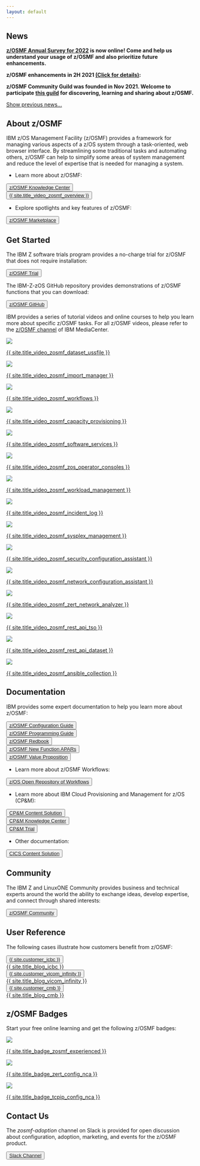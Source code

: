 ```yaml
---
layout: default
---
```


<div class="greybackground">
  <section id="main_content" class="inner">
    <h1>News</h1>
    <p><strong><a href="{{ site.url_zosmf_survey }}" target="_blank">z/OSMF Annual Survey for 2022</a> is now online! Come and help us understand your usage of z/OSMF and also prioritize future enhancements.</strong></p>
    <p><strong>z/OSMF enhancements in 2H 2021 <a href="#" id="show-2021-2H" onclick="showDetails(this.id)">(Click for details)</a>:</strong></p>
    <div id="2021-2H" style="display: none">
      <ul>
        <p><li>z/OSMF Desktop is enhanced to support more daily operations of data set or USS file. With z/OSMF V2R5 (APAR PH39605 on V2R4), a handy compare utility is built into z/OSMF Desktop. It provides modernized experience for comparing text format based data set or USS file. Copy, rename, and change permissions of USS file are now also supported (APAR PH39637 on V2R4).</li></p>
        <p><li>Several new REST APIs as well as REST API enhancements are added into z/OSMF:
          <ul>
            <p><li>NEW REST API to retrieve DFSMS Data Class and Storage Class information (APAR PH40099 for z/OS V2R4 and above)</li></p>
            <p><li>NEW REST API to retrieve SYSLOG messages based on timestamp and direction (APAR PH38968 for z/OS V2R4 and above). This is an addition to previous OPERLOG API.</li></p>
            <p><li>NEW REST API to retrieve run time value of System Symbols (APAR PH41196 for z/OS V2R4 and above)</li></p>
            <p><li>NEW REST API to work with Sysplex CFRM policy data such as copying, renaming, deleting and activating policies. (APAR PH39685 for z/OS V2R4 and above).</li></p>
            <p><li>z/OS data set and file API is enhanced to support specifying account number for purpose like charging and handling sepcial international characters in the name of data set or USS file. (APAR PH39690 for z/OS V2R4 and above)</li></p>
          </ul>
        </li></p>
        <p><li>Incident Log is enhanced to support using HTTPS for PDUU data transfer. (APAR PH39848 for z/OS V2R4 and above)</li></p>
      </ul>
      <a href="#" id="hide-2021-2H" onclick="hideDetails(this.id)">Hide details.</a>
    </div>
    <p><strong>z/OSMF Community Guild was founded in Nov 2021. Welcome to participate <a href="{{ site.url_zosmf_community_guild }}" target="_blank">this guild</a> for discovering, learning and sharing about z/OSMF.</strong></p>
    <a href="#" class="show-previous-news" id="show-previous-news" onclick="showPreNews()">Show previous news...</a>
    <div class="previous-news" id="previous-news" style="display: none">
      <p><strong>Check out our <a href="{{ site.url_zosmf_value_proposition }}" target="_blank">z/OSMF Value Proposition</a> to learn about the unique value of z/OSMF by use case.</strong></p>
      <p><strong>Check out our latest <a href="{{ site.url_video_zosmf_ansible_workflow }}" target="_blank">video</a> about introduction and demo for Ansible drives Workflow.</strong></p>
      <p><strong>z/OSMF enhancements in 1H 2021 <a href="#" id="show-2021-1H" onclick="showDetails(this.id)">(Click for details)</a>:</strong></p>
      <div id="2021-1H" style="display: none">
        <ul>
          <p><li>z/OSMF Workflows is enhanced by APAR PH27725 to support searching keywords from the content of workflow step. This could help user to quickly locate corresponding steps.</li></p>
          <p><li>z/OSMF Security Configuration Assistant (a.k.a. SCA) plugin is enhanced by APAR PH29907 to support z/OS components, features, products or self-defined json format of security requirement file. Check out our video at <a href="{{ site.url_video_zosmf_validate_dfsms_security }}" target="_blank">here</a>.</li></p>
          <p><li>z/OSMF ISPF is enhanced by APAR PH34102 to support global setting. This could avoid the need for each individual user to provide z/OSMF ISPF setting before they can use z/OSMF ISPF. The settings of z/OSMF ISPF is also able to be cloned and deployed to other z/OSMF by copying and pasting json format of setting files.</li></p>
          <p><li>z/OSMF Desktop Editor is enhanced by APAR PH34912 to support displaying data set name or USS file path as a link. User could open the referenced data set or USS file from z/OSMF Desktop Editor by simply clicking on the link.</li></p>
          <p><li>z/OSMF Incident Log is enhanced by APAR PH34912 to support opening diagnostic data such as log snapshot with z/OSMF Desktop Editor. Previously, the diagnostic data displayed in Incident Log can only be viewed in z/OSMF ISPF panel. By leveraging z/OSMF Desktop Editor, user can view diagnostic data in a VS Code like editor.</li></p>
          <p><li>A new z/OSMF REST API is introduced by APAR PH34912 to support changing z/OS password.</li></p>
          <p><li>A new REST API is provided by PH35930 to allow user to retrieve OPERLOG based on specified starting time stamp and direction.</li></p>
          <p><li>A new REST API is provided by PH35244 to allow user to issue TSO command. Previously, to issue TSO command through z/OSMF REST API, user has to call several REST APIs and manage the life cycle of TSO address space. This new REST API simplifies the process and only requires one stateless call.</li></p>
        </ul>
        <a href="#" id="hide-2021-1H" onclick="hideDetails(this.id)">Hide details.</a>
      </div>
      <p><strong>Check out our <a href="{{ site.url_zowe_cli }}" target="_blank">latest blog</a> about z/OSMF performance measurement reference for Zowe CLI scenario.</strong></p>
      <p><strong>z/OSMF Security Configuration Assistant now supports external products. Check out our latest video at <a href="{{ site.url_video_zosmf_validate_dfsms_security }}" target="_blank">here</a>.</strong></p>
      <p><strong>Check out our <a href="{{ site.url_zosmf_desktop_ui }}" target="_blank">latest blog</a> about z/OSMF Desktop UI.</strong></p>
      <p><strong>z/OSMF enhancements in 4Q 2020 <a href="#" id="show-2020-4Q" onclick="showDetails(this.id)">(Click for details)</a>:</strong></p>
      <div id="2020-4Q" style="display: none">
        <ul>
          <p><li>z/OSMF Ansible collection is enhanced to support MVS operator commands as well as fetching sequential data set or PDS/E data set member.</li></p>
          <p><li>z/OSMF Desktop is enhanced by PH28692 to support typeahead search. PH30398 also enhances z/OSMF Desktop to support creating data set. Clients can create a new physical sequential or partitioned data set based on an existing data set, a predefined template, or fully specified attributes.</li></p>
          <p><li>z/OSMF REST data set and file API is enhanced by APAR PH29745 to queue concurrent requests from the same user when the number of TSO address spaces are exhausted. A tuning guide for REST data set and file API is also published at <a href="{{ site.url_zosmf_dataset_api_tuning_guide }}" target="_blank">here</a>.</li></p>
          <p><li>z/OS Operator Consoles plugin is enhanced by PH30881 to support side view for WTOR/Hold messages.</li></p>
          <p><li>z/OSMF is enhanced by PH30398 to support 15 minutes as the minimum expiration time of z/OSMF user session.</li></p>
          <p><li>z/OSMF Diagnostic Assistant is enhanced with PH25691 to support the display of z/OSMF data file system utilization on the z/OSMF desktop taskbar. It  also supports automatic cleanup of z/OSMF diagnostic data based on a predefined policy.</li></p>
          <p><li>z/OSMF Workflow Engine has several enhancements with the PTF for APAR PH28532. The workflow administrator can delete multiple workflow instances at a time. To perform a workflow on a remote sysplex, a single sign-on among z/OSMF instances is no longer strictly required. In the absence of a single sign-on, the request prompts for a user and password, if necessary. The "create new workflow instance" dialog now exploits the typeahead search for the workflow definition and workflow properties files. This can eliminate the need to provide the full data set name or path name.</li></p>
          <p><li>z/OSMF startup time and resource consumption during startup is improved with the PTFs for APARs PH28921, PH28920, PH28971, PH28990, PH28451, PH29230, PH29243, PH28832, and PH28872. Actual results can vary, depending on the client's configuration.</li></p>
          <p><li>Cloud Provisioning and Management (CP&M) for z/OS continues to deliver many new functions and improved user experience via continuous delivery. The following features were delivered on December 10, 2020 with PTFs UI72944 (z/OS V2.3) and UI72945 (z/OS V2.4) to expand CP&M provisioning capability and offer a robust software provisioning platform on z/OS. Please refer to our <a href="{{ site.url_cpm_enhancement }}" target="_blank">latest blog</a> for details.</li></p>
        </ul>
        <a href="#" id="hide-2020-4Q" onclick="hideDetails(this.id)">Hide details.</a>
      </div>
      <p><strong>z/OSMF startup improvement is now available:</strong></p>
        <ul>
          <p><li>With the new PTFs we delivered for startup improvement, in lab measurements of a small z15 lpar, the startup time improved about 50%. Please refer to our <a href="{{ site.url_zosmf_startup_improvement }}" target="_blank">latest blog</a> for details.</li></p>
        </ul>
      <p><strong>Check out <a href="{{ site.url_zosmf_client_certificate }}" target="_blank">this blog</a> about how to access z/OSMF with client certificate.</strong></p>
      <p><strong>z/OSMF Lite Stage 2 is now available:</strong></p>
        <ul>
          <p><li>z/OSMF Lite provides the flexibility to tailor z/OSMF runtime for better performance in a few clicks. With z/OSMF Lite, you can improve up to 50% startup performance. Please refer to our <a href="{{ site.url_tailor_zosmf_server }}" target="_blank">latest blog</a> for details.</li></p>
        </ul>
      <p><strong>z/OSMF enhancements in 2Q 2020 <a href="#" id="show-2020-2Q" onclick="showDetails(this.id)">(Click for details)</a>:</strong></p>
      <div id="2020-2Q" style="display: none">
        <ul>
          <p><li>z/OSMF REST Jobs API is enhanced by APAR PH23046 to support search option and codepage conversion for spool outputs. Additional option is also introduced to return active jobs only and additional data like submit time.</li></p>
          <p><li>z/OSMF REST data set and file API is enhanced by APAR PH22030 to support "Allocate Like". Response time is also improved for retrieving content from large data set or USS file by supporting "Accept-Encoding: gzip" header.</li></p>
          <p><li>User can create link on z/OSMF desktop with APAR PH24527. With this APAR, the VS Code like editor included in z/OSMF desktop is also enhanced to support syntax highlight for JCL, XML, HTML and REXX content.</li></p>
          <p><li>z/OSMF Workflow Editor is enhanced with APAR PH24190 to use the z/OSMF integrated VS Code like editor, when working with large amounts of text. This could leverage benefits of the z/OSMF editor such as easy to do find and replace, preview support, syntax highlighting, etc.</li></p>
          <p><li><a href="{{ site.url_zosmf_ansible_galaxy }}" target="_blank">z/OSMF Ansible collection</a> is enhanced to support z/OS job operations based on z/OSMF REST Jobs API.</li></p>
          <p><li>APAR PH24527 provides more flexibility to customize z/OSMF runtime in terms of which services to be started. User can now use a simple GUI panel or a json file to easily enable/disable most z/OSMF services for lightweight purpose.</li></p>
          <p><li>User can use "SETIZU" or "SET IZU" command to dynamically change values of z/OSMF parmlib options instead of having to restart z/OSMF. This is provided by APAR PH24088.</li></p>
          <p><li>z/OSMF Workflow is enhanced by PH21919 to support saving all job outputs in specified USS directory and also displaying the path of workflow definition. In addition, PH24190 also enhances workflow to support automatic deletion when workflow is completed.</li></p>
          <p><li>z/OS Operator Console plugin is enhanced by PH24072 to allow setup console attributes from z/OSMF UI instead of having to create several security configuration.</li></p>
          <p><li>z/OSMF Diagnostic Assistant is further enhanced by PH18776 to support changing z/OSMF logging level from z/OSMF GUI. Combine with previous support to download z/OSMF diagnostic data with a few clicks, z/OSMF Diagnostic Assistant intends to simplify the diagnostic process of z/OSMF.</li></p>
        </ul>
        <a href="#" id="hide-2020-2Q" onclick="hideDetails(this.id)">Hide details.</a>
      </div>
      <p><strong>z/OSMF Ansible collection is now available on Ansible Galaxy:</strong></p>
        <ul>
          <p><li><a href="{{ site.url_zosmf_ansible_galaxy }}" target="_blank">z/OSMF Ansible collection</a> helps you to integrate Ansible and z/OS without any environment change to z/OS. Please refer to our <a href="{{ site.url_leveraging_zosmf_ansible }}" target="_blank">latest blog</a> for details.</li></p>
        </ul>
      <p><strong>z/OSMF enhancements in 4Q 2019 <a href="#" id="show-2019-4Q" onclick="showDetails(this.id)">(Click for details)</a>:</strong></p>
      <div id="2019-4Q" style="display: none">
        <ul>
          <p><li>z/OSMF Security Configuration Assistant is enhanced to support variable substitution and validation by user group with APAR PH17871.</li></p>
          <p><li>z/OSMF Desktop is enhanced by APAR PH16076 to support searching, browsing and editing USS file and directory from the same place where user can do similar operation with data sets today. User can also submit data set or USS file as JCL and check job output directly from the z/OSMF desktop editor or search window.</li></p>
          <p><li>z/OSMF Workflows tasks is enhanced to support creating workflow instance from workflow definition located in remote systems by APAR PH14185.</li></p>
          <p><li>z/OSMF REST data set and file service is enhanced to support accessing data sets and files in remote system by APAR PH15263.</li></p>
          <p><li>z/OSMF supports JSON Web Token (JWT) by returning JWT token during authentication and accepting JWT token for authorization of z/OSMF services by APAR PH12143.</li></p>
          <p><li>z/OSMF Sysplex Management plugin is enhanced by PH15554 to allow users to create a new couple data set for several operations like set Primary CDS, switch Alternate CDS to Primary CDS, etc.</li></p>
          <p><li>z/OSMF startup time is reduced by APAR PH19227 and PH06678.</li></p>
        </ul>
        <a href="#" id="hide-2019-4Q" onclick="hideDetails(this.id)">Hide details.</a>
      </div>
      <p><strong>z/OSMF V2R4 is now available in Sep 2019:</strong></p>
        <ul>
          <p><li>Please refer to <a href="{{ site.url_share_fort_worth }}" target="_blank">the latest handout from SHARE Fort Worth</a> or <a href="{{ site.url_zos_v2r4_announcement }}" target="_blank">z/OS V2R4 Announcement</a>.</li></p>
        </ul>
      <a href="#" class="hide-previous-news" id="hide-previous-news" onclick="hidePreNews()">Hide previous news...</a>
    </div>
  </section>
</div>

<div class="bluebackground">
  <section id="main_content" class="inner">
    <h1 id="what">About z/OSMF</h1>
    <p>IBM z/OS Management Facility (z/OSMF) provides a framework for managing various aspects of a z/OS system through a task-oriented, web browser interface. By streamlining some traditional tasks and automating others, z/OSMF can help to simplify some areas of system management and reduce the level of expertise that is needed for managing a system.</p>
      <ul>
        <p><li>Learn more about z/OSMF:</li></p>
      </ul>
    <button><a href="{{ site.url_zosmf_knowledge_center }}" target="_blank">z/OSMF Knowledge Center</a></button>
    <div class="div_space"></div>
    <button><a href="{{ site.url_video_zosmf_overview }}" target="_blank">{{ site.title_video_zosmf_overview }}</a></button>
      <ul>
        <p><li>Explore spotlights and key features of z/OSMF:</li></p>
      </ul>
    <button><a href="{{ site.url_zosmf_marketplace }}" target="_blank">z/OSMF Marketplace</a></button>
  </section>
</div>

<div class="whitebackground">
  <section id="main_content" class="inner">
    <h1 id="how">Get Started</h1>
    <p>The IBM Z software trials program provides a no-charge trial for z/OSMF that does not require installation:</p>
    <button><a href="{{ site.url_zosmf_trial }}" target="_blank">z/OSMF Trial</a></button>
    <p>The IBM-Z-zOS GitHub repository provides demonstrations of z/OSMF functions that you can download:</p>
    <button><a href="{{ site.url_zosmf_sample_code }}" target="_blank">z/OSMF GitHub</a></button>
    <p>IBM provides a series of tutorial videos and online courses to help you learn more about specific z/OSMF tasks. For all z/OSMF videos, please refer to the <a href="{{ site.url_zosmf_channel }}" target="_blank">z/OSMF channel</a> of IBM MediaCenter.</p>
    <div class="div_img">
      <div>
        <p><a href="{{ site.url_video_zosmf_dataset_ussfile }}" target="_blank"><img src="{{ site.img_video_zosmf_dataset_ussfile }}"/></a></p>
        <p><a href="{{ site.url_video_zosmf_dataset_ussfile }}" target="_blank">{{ site.title_video_zosmf_dataset_ussfile }}</a></p>
      </div>
      <div>
        <p><a href="{{ site.url_video_zosmf_import_manager }}" target="_blank"><img src="{{ site.img_video_zosmf_import_manager }}"/></a></p>
        <p><a href="{{ site.url_video_zosmf_import_manager }}" target="_blank">{{ site.title_video_zosmf_import_manager }}</a></p>
      </div>
      <div>
        <p><a href="{{ site.url_video_zosmf_workflows }}" target="_blank"><img src="{{ site.img_video_zosmf_workflows }}"/></a></p>
        <p><a href="{{ site.url_video_zosmf_workflows }}" target="_blank">{{ site.title_video_zosmf_workflows }}</a></p>
      </div>
      <div>
        <p><a href="{{ site.url_video_zosmf_capacity_provisioning }}" target="_blank"><img src="{{ site.img_video_zosmf_capacity_provisioning }}"/></a></p>
        <p><a href="{{ site.url_video_zosmf_capacity_provisioning }}" target="_blank">{{ site.title_video_zosmf_capacity_provisioning }}</a></p>
      </div>
      <div>
        <p><a href="{{ site.url_video_zosmf_software_services }}" target="_blank"><img src="{{ site.img_video_zosmf_software_services }}"/></a></p>
        <p><a href="{{ site.url_video_zosmf_software_services }}" target="_blank">{{ site.title_video_zosmf_software_services }}</a></p>
      </div>
      <div>
        <p><a href="{{ site.url_video_zosmf_zos_operator_consoles }}" target="_blank"><img src="{{ site.img_video_zosmf_zos_operator_consoles }}"/></a></p>
        <p><a href="{{ site.url_video_zosmf_zos_operator_consoles }}" target="_blank">{{ site.title_video_zosmf_zos_operator_consoles }}</a></p>
      </div>
      <div>
        <p><a href="{{ site.url_video_zosmf_workload_management }}" target="_blank"><img src="{{ site.img_video_zosmf_workload_management }}"/></a></p>
        <p><a href="{{ site.url_video_zosmf_workload_management }}" target="_blank">{{ site.title_video_zosmf_workload_management }}</a></p>
      </div>
      <div>
        <p><a href="{{ site.url_video_zosmf_incident_log }}" target="_blank"><img src="{{ site.img_video_zosmf_incident_log }}"/></a></p>
        <p><a href="{{ site.url_video_zosmf_incident_log }}" target="_blank">{{ site.title_video_zosmf_incident_log }}</a></p>
      </div>
      <div>
        <p><a href="{{ site.url_video_zosmf_sysplex_management }}" target="_blank"><img src="{{ site.img_video_zosmf_sysplex_management }}"/></a></p>
        <p><a href="{{ site.url_video_zosmf_sysplex_management }}" target="_blank">{{ site.title_video_zosmf_sysplex_management }}</a></p>
      </div>
      <div>
        <p><a href="{{ site.url_video_zosmf_security_configuration_assistant }}" target="_blank"><img src="{{ site.img_video_zosmf_security_configuration_assistant }}"/></a></p>
        <p><a href="{{ site.url_video_zosmf_security_configuration_assistant }}" target="_blank">{{ site.title_video_zosmf_security_configuration_assistant }}</a></p>
      </div>
      <div>
        <p><a href="{{ site.url_video_zosmf_network_configuration_assistant }}" target="_blank"><img src="{{ site.img_video_zosmf_network_configuration_assistant }}"/></a></p>
        <p><a href="{{ site.url_video_zosmf_network_configuration_assistant }}" target="_blank">{{ site.title_video_zosmf_network_configuration_assistant }}</a></p>
      </div>
      <div>
        <p><a href="{{ site.url_video_zosmf_zert_network_analyzer }}" target="_blank"><img src="{{ site.img_video_zosmf_zert_network_analyzer }}"/></a></p>
        <p><a href="{{ site.url_video_zosmf_zert_network_analyzer }}" target="_blank">{{ site.title_video_zosmf_zert_network_analyzer }}</a></p>
      </div>
      <div>
        <p><a href="{{ site.url_video_zosmf_rest_api_tso }}" target="_blank"><img src="{{ site.img_video_zosmf_rest_api_tso }}"/></a></p>
        <p><a href="{{ site.url_video_zosmf_rest_api_tso }}" target="_blank">{{ site.title_video_zosmf_rest_api_tso }}</a></p>
      </div>
      <div>
        <p><a href="{{ site.url_video_zosmf_rest_api_dataset }}" target="_blank"><img src="{{ site.img_video_zosmf_rest_api_dataset }}"/></a></p>
        <p><a href="{{ site.url_video_zosmf_rest_api_dataset }}" target="_blank">{{ site.title_video_zosmf_rest_api_dataset }}</a></p>
      </div>
      <div>
        <p><a href="{{ site.url_video_zosmf_ansible_collection }}" target="_blank"><img src="{{ site.img_video_zosmf_ansible_collection }}"/></a></p>
        <p><a href="{{ site.url_video_zosmf_ansible_collection }}" target="_blank">{{ site.title_video_zosmf_ansible_collection }}</a></p>
      </div>
    </div>
  </section>
</div>

<div class="bluebackground">
  <section id="main_content" class="inner">
    <h1 id="documentation">Documentation</h1>
    <p>IBM provides some expert documentation to help you learn more about z/OSMF:</p>
    <button><a href="{{ site.url_zosmf_configuration_guide }}" target="_blank">z/OSMF Configuration Guide</a></button>
    <div class="div_space"></div>
    <button><a href="{{ site.url_zosmf_programming_guide }}" target="_blank">z/OSMF Programming Guide</a></button>
    <div class="div_space"></div>
    <button><a href="{{ site.url_zosmf_redbook }}" target="_blank">z/OSMF Redbook</a></button>
    <div class="div_space"></div>
    <button><a href="{{ site.url_zosmf_apars }}" target="_blank">z/OSMF New Function APARs</a></button>
    <div class="div_space"></div>
    <button><a href="{{ site.url_zosmf_value_proposition }}" target="_blank">z/OSMF Value Proposition</a></button>
      <ul>
        <p><li>Learn more about z/OSMF Workflows:</li></p>
      </ul>
    <button><a href="{{ site.url_zosmf_zorow }}" target="_blank">z/OS Open Repository of Workflows</a></button>
      <ul>
        <p><li>Learn more about IBM Cloud Provisioning and Management for z/OS (CP&M):</li></p>
      </ul>
    <button><a href="{{ site.url_zosmf_cpm_content_solution }}" target="_blank">CP&M Content Solution</a></button>
    <div class="div_space"></div>
    <button><a href="{{ site.url_zosmf_cpm_knowledge_center }}" target="_blank">CP&M Knowledge Center</a></button>
    <div class="div_space"></div>
    <button><a href="{{ site.url_zosmf_cpm_trial }}" target="_blank">CP&M Trial</a></button>
      <ul>
        <p><li>Other documentation:</li></p>
      </ul>
    <button><a href="{{ site.url_cics_content_solution }}" target="_blank">CICS Content Solution</a></button>
  </section>
</div>

<div class="whitebackground">
  <section id="main_content" class="inner">
    <h1 id="community">Community</h1>
    <p>The IBM Z and LinuxONE Community provides business and technical experts around the world the ability to exchange ideas, develop expertise, and connect through shared interests:</p>
    <button><a href="{{ site.url_zosmf_community }}" target="_blank">z/OSMF Community</a></button>
  </section>
</div>

<div class="bluebackground">
  <section id="main_content" class="inner">
    <h1 id="user-reference">User Reference</h1>
    <p>The following cases illustrate how customers benefit from z/OSMF:</p>
    <div class="div_blog">
      <div>
        <button><a href="{{ site.url_blog_icbc }}" target="_blank">{{ site.customer_icbc }}</a></button>
        <div class="div_space"></div>
        <a href="{{ site.url_blog_icbc }}" target="_blank">{{ site.title_blog_icbc }}</a>
      </div>
      <div>
        <button><a href="{{ site.url_blog_vicom_infinity }}" target="_blank">{{ site.customer_vicom_infinity }}</a></button>
        <div class="div_space"></div>
        <a href="{{ site.url_blog_vicom_infinity }}" target="_blank">{{ site.title_blog_vicom_infinity }}</a>
      </div>
      <div>
        <button><a href="{{ site.url_blog_cmb }}" target="_blank">{{ site.customer_cmb }}</a></button>
        <div class="div_space"></div>
        <a href="{{ site.url_blog_cmb }}" target="_blank">{{ site.title_blog_cmb }}</a>
      </div>
    </div>
  </section>
</div>

<div class="whitebackground">
  <section id="main_content" class="inner">
    <h1 id="zosmf-badges">z/OSMF Badges</h1>
    <p>Start your free online learning and get the following z/OSMF badges:</p>
    <div class="div_img">
      <div>
        <p><a href="{{ site.url_badge_zosmf_experienced }}" target="_blank"><img src="{{ site.img_badge_zosmf_experienced }}"/></a></p>
        <p><a href="{{ site.url_badge_zosmf_experienced }}" target="_blank">{{ site.title_badge_zosmf_experienced }}</a></p>
      </div>
      <div>
        <p><a href="{{ site.url_badge_zert_config_nca }}" target="_blank"><img src="{{ site.img_badge_zert_config_nca }}"/></a></p>
        <p><a href="{{ site.url_badge_zert_config_nca }}" target="_blank">{{ site.title_badge_zert_config_nca }}</a></p>
      </div>
      <div>
        <p><a href="{{ site.url_badge_tcpip_config_nca }}" target="_blank"><img src="{{ site.img_badge_tcpip_config_nca }}"/></a></p>
        <p><a href="{{ site.url_badge_tcpip_config_nca }}" target="_blank">{{ site.title_badge_tcpip_config_nca }}</a></p>
      </div>
    </div>
  </section>
</div>

<div class="bluebackground">
  <section id="main_content" class="inner">
    <h1 id="contact-us">Contact Us</h1>
    <p>The <em>zosmf-adoption</em> channel on Slack is provided for open discussion about configuration, adoption, marketing, and events for the z/OSMF product.</p>
    <button><a href="{{ site.url_zosmf_slack_channel }}" target="_blank">Slack Channel</a></button>
    <!-- <table>
      <tr>
        <th>
          <p>We would like to understand your current experience with z/OSMF. Your feedback will help us improve z/OSMF.</p>
        </th>
        <th>
          <p>The <em>zosmf-adoption</em> Channel on Slack is provided for open discussion on configuration, adoption, marketing, and events for z/OSMF product.</p>
        </th>
      </tr>
      <tr style="text-align:center">
        <th>
          <button><a href="{{ site.url_zosmf_survey }}" target="_blank">z/OSMF Survey</a></button>
        </th>
        <th>
          <button><a href="{{ site.url_zosmf_slack_channel }}" target="_blank">Slack Channel</a></button>
        </th>
      </tr>
    </table> -->
  </section>
</div>
